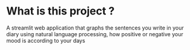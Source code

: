 # What is this project ?
A streamlit web application that graphs the sentences you write in your diary using natural language processing, how positive or negative your mood is according to your days